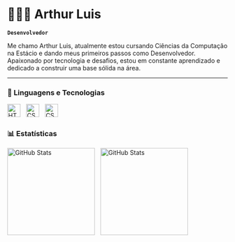 # 👨🏽‍💻 Arthur Luis

  **`Desenvolvedor`**

Me chamo Arthur Luis, atualmente estou cursando Ciências da Computação na Estácio e  dando meus primeiros passos como Desenvolvedor. Apaixonado por tecnologia e desafios, estou em constante aprendizado e dedicado a construir uma base sólida na área.

---

### 🤖 Linguagens e Tecnologias

<img 
    align="left" 
    alt="HTML"
    title="HTML" 
    width="30px" 
    style="padding-right: 10px;" 
    src="https://cdn.jsdelivr.net/gh/devicons/devicon@latest/icons/html5/html5-original.svg" 
/>
<img 
    align="left" 
    alt="CSS" 
    title="CSS"
    width="30px" 
    style="padding-right: 10px;" 
    src="https://cdn.jsdelivr.net/gh/devicons/devicon@latest/icons/css3/css3-original.svg" 
/>
<img
    align="left"
    alt="CSS" 
    title="CSS"
    width="30px" 
    style="padding-right: 10px;" 
    src="https://cdn.jsdelivr.net/gh/devicons/devicon@latest/icons/c/c-original.svg"
/>

<br/>
<br/>

### 📊 Estatísticas

<p>
  <img 
    align="left" 
    alt="GitHub Stats"
    height="200" 
    style="padding-right: 10px;" 
    src="https://github-readme-stats.vercel.app/api?username=Arthur-hast&show_icons=true&theme=highcontrast&incluide_all_comits=true&locale=pt-br"
  />

<img 
      align="left" 
      alt="GitHub Stats" 
      height="200"
      src="https://github-readme-stats.vercel.app/api/top-langs/?username=Arthur-hast&theme=highcontrast&layout=compact&custom_title=Tecnologias&langs_count=9" 
  />

</p>
